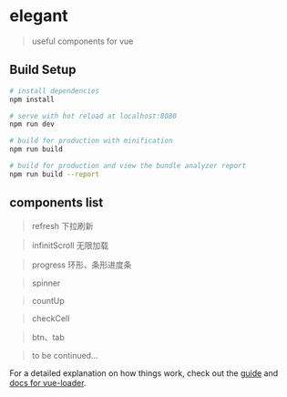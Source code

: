 # elegant

> useful components for vue

## Build Setup

``` bash
# install dependencies
npm install

# serve with hot reload at localhost:8080
npm run dev

# build for production with minification
npm run build

# build for production and view the bundle analyzer report
npm run build --report
```
## components list

> refresh 下拉刷新

> infinitScroll 无限加载

> progress 环形、条形进度条

> spinner

> countUp

> checkCell

> btn、tab

> to be continued...


For a detailed explanation on how things work, check out the [guide](http://vuejs-templates.github.io/webpack/) and [docs for vue-loader](http://vuejs.github.io/vue-loader).
